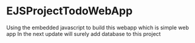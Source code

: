 # EJSProjectTodoWebApp
Using the embedded javascript to build this webapp which is simple web app 
In the next update will surely add database to this project
